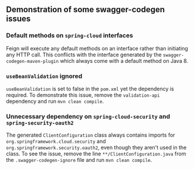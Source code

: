 ## Demonstration of some swagger-codegen issues

### Default methods on `spring-cloud` interfaces

Feign will execute any default methods on an interface rather than initiating any HTTP call.
This conflicts with the interface generated by the `swagger-codegen-maven-plugin` which always
come with a default method on Java 8.

### `useBeanValidation` ignored

`useBeanValidation` is set to false in the `pom.xml` yet the dependency is required.
To demonstrate this issue, remove the `validation-api` dependency and run `mvn clean compile`.

### Unnecessary dependency on `spring-cloud-security` and `spring-security-oauth2`

The generated `ClientConfiguration` class always contains imports for
`org.springframework.cloud.security` and `org.springframework.security.oauth2`, even though
they aren't used in the class. To see the issue, remove the line `**/ClientConfiguration.java`
from the `.swagger-codegen-ignore` file and run `mvn clean compile`.